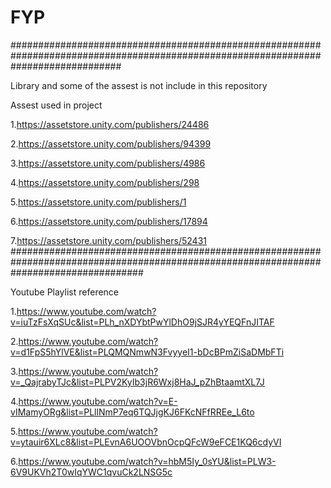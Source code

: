 # FYP


####################################################################################################################################

Library and some of the assest is not include in this repository 

Assest used in project 

1.https://assetstore.unity.com/publishers/24486

2.https://assetstore.unity.com/publishers/94399

3.https://assetstore.unity.com/publishers/4986

4.https://assetstore.unity.com/publishers/298

5.https://assetstore.unity.com/publishers/1

6.https://assetstore.unity.com/publishers/17894

7.https://assetstore.unity.com/publishers/52431
########################################################################################################################################

Youtube Playlist reference

1.https://www.youtube.com/watch?v=iuTzFsXqSUc&list=PLh_nXDYbtPwYlDhO9jSJR4yYEQFnJITAF

2.https://www.youtube.com/watch?v=d1FpS5hYlVE&list=PLQMQNmwN3FvyyeI1-bDcBPmZiSaDMbFTi

3.https://www.youtube.com/watch?v=_QajrabyTJc&list=PLPV2KyIb3jR6Wxj8HaJ_pZhBtaamtXL7J

4.https://www.youtube.com/watch?v=E-vIMamyORg&list=PLllNmP7eq6TQJjgKJ6FKcNFfRREe_L6to

5.https://www.youtube.com/watch?v=ytauir6XLc8&list=PLEvnA6UOOVbnOcpQFcW9eFCE1KQ6cdyVI

6.https://www.youtube.com/watch?v=hbM5Iy_0sYU&list=PLW3-6V9UKVh2T0wIqYWC1qvuCk2LNSG5c

